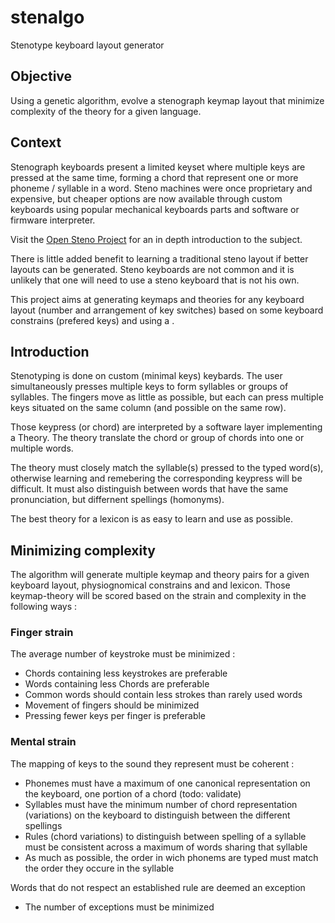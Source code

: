 # stenalgo
Stenotype keyboard layout generator


## Objective

Using a genetic algorithm, evolve a stenograph keymap layout that minimize complexity of the theory for a given language. 

## Context

Stenograph keyboards present a limited keyset where multiple keys are pressed at the same time, forming a chord that represent
one or more phoneme / syllable in a word. Steno machines were once proprietary and expensive, but cheaper options are now available
through custom keyboards using popular mechanical keyboards parts and software or firmware interpreter.

Visit the [Open Steno Project](openstenoproject.org) for an in depth introduction to the subject.

There is little added benefit to learning a traditional steno layout if better layouts can be generated. Steno keyboards are not
common and it is unlikely that one will need to use a steno keyboard that is not his own. 

This project aims at generating keymaps and theories for any keyboard layout (number and arrangement of key switches) based on some
keyboard constrains (prefered keys) and using a . 

## Introduction

Stenotyping is done on custom (minimal keys) keybards. The user simultaneously presses multiple keys to form syllables or groups of syllables.
The fingers move as little as possible, but each can press multiple keys situated on the same column (and possible on the same row).

Those keypress (or chord) are interpreted by a software layer implementing a Theory. The theory translate the chord or group of chords into
one or multiple words.

The theory must closely match the syllable(s) pressed to the typed word(s), otherwise learning and remebering the corresponding keypress will
be difficult. It must also distinguish between words that have the same pronunciation, but differnent spellings (homonyms). 

The best theory for a lexicon is as easy to learn and use as possible.

## Minimizing complexity

The algorithm will generate multiple keymap and theory pairs for a given keyboard layout, physiognomical constrains and and lexicon. Those
keymap-theory will be scored based on the strain and complexity in the following ways :

### Finger strain 

The average number of keystroke must be minimized :
- Chords containing less keystrokes are preferable
- Words containing less Chords are preferable
- Common words should contain less strokes than rarely used words
- Movement of fingers should be minimized
- Pressing fewer keys per finger is preferable

### Mental strain

The mapping of keys to the sound they represent must be coherent :
- Phonemes must have a maximum of one canonical representation on the keyboard, one portion of a chord (todo: validate)
- Syllables must have the minimum number of chord representation (variations) on the keyboard to distinguish between the different spellings
- Rules (chord variations) to distinguish between spelling of a syllable must be consistent across a maximum of words sharing that syllable
- As much as possible, the order in wich phonems are typed must match the order they occure in the syllable

Words that do not respect an established rule are deemed an exception
- The number of exceptions must be minimized

